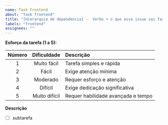 ```yaml
---
name: Task Frontend
about: "Task frontend"
title: "[Hierarquia de dependencia] -  Verbo + o que essa issue vai fazer?"
labels: "frontend"
assignees: ""
---
```



**Esforço da tarefa (1 a 5):**

| Número |  Dificuldade  | Descrição                          |
| :----: | :-----------: | :--------------------------------- |
|   1    |  Muito fácil  | Tarefa simples e rápida            |
|   2    |     Fácil     | Exige atenção mínima               |
|   3    |   Moderado    | Requer esforço e atenção           |
|   4    |    Difícil    | Exige dedicação significativa      |
|   5    | Muito difícil | Requer habilidade avançada e tempo |

**Descrição**

- [ ] subtarefa

